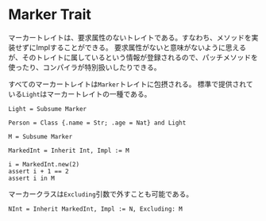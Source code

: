 # Marker Trait

マーカートレイトは、要求属性のないトレイトである。すなわち、メソッドを実装せずにImplすることができる。
要求属性がないと意味がないように思えるが、そのトレイトに属しているという情報が登録されるので、パッチメソッドを使ったり、コンパイラが特別扱いしたりできる。

すべてのマーカートレイトは`Marker`トレイトに包摂される。
標準で提供されている`Light`はマーカートレイトの一種である。

```erg
Light = Subsume Marker
```

```erg
Person = Class {.name = Str; .age = Nat} and Light
```

```erg
M = Subsume Marker

MarkedInt = Inherit Int, Impl := M

i = MarkedInt.new(2)
assert i + 1 == 2
assert i in M
```

マーカークラスは`Excluding`引数で外すことも可能である。

```erg
NInt = Inherit MarkedInt, Impl := N, Excluding: M
```
